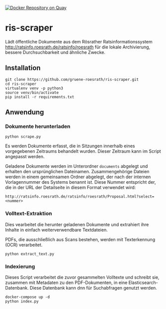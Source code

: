 [![Docker Repository on Quay](https://quay.io/repository/grueneroesrath/ris-scraper/status "Docker Repository on Quay")](https://quay.io/repository/grueneroesrath/ris-scraper)

# ris-scraper

Lädt öffentliche Dokumente aus dem Rösrather Ratsinformationssystem http://ratsinfo.roesrath.de/ratsinfo/roesrath
für die lokale Archivierung, bessere Durchsuchbarkeit und ähnliche Zwecke.

## Installation

```nohighlight
git clone https://github.com/gruene-roesrath/ris-scraper.git
cd ris-scraper
virtualenv venv -p python3
source venv/bin/activate
pip install -r requirements.txt
```

## Anwendung

### Dokumente herunterladen

```nohighlight
python scrape.py
```

Es werden Dokumente erfasst, die in Sitzungen innerhalb eines vorgegebenen
Zeitraums behandelt wurden. Dieser Zeitraum kann im Script angepasst werden.

Geladene Dokumente werden im Unterordner `documents` abgelegt und erhalten
den ursprünglichen Dateinamen. Zusammengehörige Dateien werden in einem 
gemeinsamen Ordner abgelegt, der nach der internen Vorlagennummer des Systems
benannt ist. Diese Nummer entspricht der, die in der URL der Detailseite in 
diesem Format verwendet wird:

    http://ratsinfo.roesrath.de/ratsinfo/roesrath/Proposal.html?select=<nummer>

### Volltext-Extraktion

Dies vearbeitet die herunter geladenen Dokumente und extrahiert ihre Inhalte
in einfach weiterverwendbare Textdateien.

PDFs, die ausschließlich aus Scans bestehen, werden mit Texterkennung (OCR)
verarbeitet.

```nohighlight
python extract_text.py
```

### Indexierung

Dieses Script verarbeitet die zuvor gesammelten Volltexte und schreibt sie,
zusammen mit Metadaten zu den PDF-Dokumenten, in eine Elasticsearch-Datenbank.
Diese Datenbank kann dnn für Suchabfragen genutzt werden.

```nohighlight
docker-compose up -d
python index.py
```
